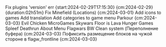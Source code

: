 

Fix plugins 'version' err {start:2024-02-29T17:15:30} {cm:2024-02-29} {duration:02h51m}
Fix Minefield (Locations) {cm:2024-03-01}
Add icons to games
Add translation
Add categories to game menu
Parkour {cm:2024-03-03}
Evil Chicken
MicroGames
Skywars
Floor is Lava
Hunger Games
Spleef
Deathrun
About Menu
Flagwars
BW Clean system (Переполнение буфера) {cm:2024-03-03}
Пофиксить размещение блоков на чужой стороне в flagw_frontline {cm:2024-03-03}
